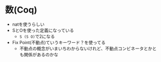 # 数(Coq)

- natを使うらしい
- SとOを使った定義になっている
  - `S (S O)`で2になる
- Fix Point(不動点)ていうキーワード？を使ってる
  - 不動点の概念がいまいちわからないけれど、不動点コンビネータとかとも関係があるのかな
